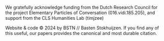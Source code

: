 We gratefully acknowledge funding from the Dutch Research Council for the project Elementary Particles of Conversation (016.vidi.185.205), and support from the CLS Humanities Lab (timjzee)

Website & code © 2024 by BSTN // Basten Stokhuijzen. If you find any of this useful, our papers provides the canonical and most durable citation.